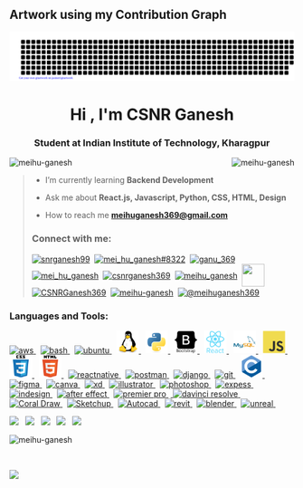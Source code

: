 <!-- ![MasterHead](https://res.cloudinary.com/ganu369/image/upload/v1651129687/IIT-Kharagpur1_xwfwlx.png) -->

## Artwork using my Contribution Graph 
![gitartwork](gitartwork.svg)

<h1 align="center">Hi , I'm CSNR Ganesh</h1>
<h3 align="center">Student at Indian Institute of Technology, Kharagpur</h3>
<img align="right" src="https://user-images.githubusercontent.com/100460284/166267423-a4500e67-b8a7-4434-bfda-3bf0142d8299.png" alt="meihu-ganesh" />

<p align="left"> <img src="https://komarev.com/ghpvc/?username=meihu-ganesh&label=Profile%20views&color=0e75b6&style=flat" alt="meihu-ganesh" /> </p>

>
> - I’m currently learning **Backend Development**
>
> - Ask me about **React.js, Javascript, Python, CSS, HTML, Design**
>
> - How to reach me **meihuganesh369@gmail.com**
>
> <h3 align="left">Connect with me:</h3>
> <p align="left">
> <!--  <a href="mailto:meihuganesh369@gmail.com" target="_blank">   <img src="https://user-images.githubusercontent.com/100460284/219360598-7bfd0164-c4f5-40aa-a9c4-7e2cedb29342.png" margin-top="50px" height="20" width="40" /></a>&nbsp;  -->
> <a href="https://linkedin.com/in/snrganesh99" target="_blank"><img align="center" src="https://user-images.githubusercontent.com/100460284/219107929-f5600474-8fc0-437a-892b-2e20ec74d9d7.png" alt="snrganesh99" height="40" width="40" /></a>&nbsp;
> <a href="https://discord.gg/mei_hu_ganesh#8322" target="_blank"><img align="center" src="https://user-images.githubusercontent.com/100460284/219306570-8e15e3da-8d07-446b-92a5-9633816cea7b.png" alt="mei_hu_ganesh#8322" height="40" width="40" /></a>&nbsp;
> <a href="https://t.me/ganu_369" target="_blank"><img align="center" src="https://user-images.githubusercontent.com/100460284/219308201-2ad62b38-4881-4c17-97b2-644001cb9eef.png" alt="ganu_369" height="40" width="40" /></a>&nbsp;
> <a href="https://instagram.com/mei_hu_ganesh" target="_blank"><img align="center" src="https://user-images.githubusercontent.com/100460284/219106974-cf0c4241-87dc-4195-bde0-0fac0c1d3884.png" alt="mei_hu_ganesh" height="40" width="40" /></a>&nbsp;
> <a href="https://twitter.com/csnrganesh369" target="_blank"><img align="center" src="https://user-images.githubusercontent.com/100460284/219107457-055e9a4e-102d-4873-a14c-4d01af33dccf.png" alt="csnrganesh369" height="40" width="40" /></a>&nbsp;
> <a href="https://www.snapchat.com/add/meihu_ganesh?share_id=vXlErkUGpXI&locale=en-US" target="_blank"><img align="center" src="https://user-images.githubusercontent.com/100460284/219310574-897a7591-3a93-4821-983c-b3942c24a47c.png" alt="meihu_ganesh" height="40" width="40" /></a>&nbsp;
> <a href="https://fb.com/csnrganesh369" target="_blank"><img align="center" src="https://user-images.githubusercontent.com/100460284/219310962-67f5a08c-569b-4912-941d-8bcae57aaac9.png" height="40" width="40" /></a>&nbsp;
> <a href="https://m.me/CSNRGanesh369" target="_blank"><img align="center" src="https://user-images.githubusercontent.com/100460284/219315326-2456265d-b341-4980-bfe4-3aadde84ecac.png" alt="CSNRGanesh369" height="40" width="40" /></a>&nbsp;   
> <a href="https://codepen.io/meihu-ganesh" target="_blank"><img align="center" src="https://user-images.githubusercontent.com/100460284/219312046-0ad43686-3a08-4863-abae-f472f95e9d51.png" alt="meihu-ganesh" height="40" width="40" /></a>&nbsp;
> <a href="https://medium.com/@meihuganesh369" target="_blank"><img align="center" src="https://user-images.githubusercontent.com/100460284/219312876-3e318ffa-3ffe-4f5d-a911-f4619c2b3001.png" alt="@meihuganesh369" height="40" width="40" /></a>&nbsp;
>
> </p>  

<h3 align="left">Languages and Tools:</h3>
<p> <!--   Tech --> <a href="https://aws.amazon.com" target="_blank" rel="noreferrer"> <img src="https://user-images.githubusercontent.com/100460284/219342688-3c712417-661a-40c8-8229-53ee57809a43.png" alt="aws" width="40" height="40"/> </a> &nbsp; <a href="https://www.gnu.org/software/bash/" target="_blank" rel="noreferrer"> <img src="https://user-images.githubusercontent.com/100460284/219343016-63c231e0-afec-4f00-8208-57537ff8a148.png" alt="bash" width="40" height="40"/> </a> &nbsp; <a href="https://ubuntu.com/" target="_blank" rel="noreferrer"> <img src="https://user-images.githubusercontent.com/100460284/219317373-9212d134-d8dd-426d-a860-ea2a24909624.png" alt="ubuntu" width="40" height="40"/> </a> &nbsp; <a href="https://www.linux.org/" target="_blank" rel="noreferrer"> <img src="https://raw.githubusercontent.com/devicons/devicon/master/icons/linux/linux-original.svg" alt="linux" width="40" height="40"/> </a> &nbsp; <a href="https://www.python.org" target="_blank" rel="noreferrer"> <img src="https://raw.githubusercontent.com/devicons/devicon/master/icons/python/python-original.svg" alt="python" width="40" height="40"/> </a> &nbsp; <a href="https://getbootstrap.com" target="_blank" rel="noreferrer"> <img src="https://raw.githubusercontent.com/devicons/devicon/master/icons/bootstrap/bootstrap-plain-wordmark.svg" alt="bootstrap" width="40" height="40"/> </a> &nbsp;  <a href="https://reactjs.org/" target="_blank" rel="noreferrer"> <img src="https://raw.githubusercontent.com/devicons/devicon/master/icons/react/react-original-wordmark.svg" alt="react" width="40" height="40"/> </a> &nbsp; <a href="https://www.mysql.com/" target="_blank" rel="noreferrer"> <img src="https://raw.githubusercontent.com/devicons/devicon/master/icons/mysql/mysql-original-wordmark.svg" alt="mysql" width="40" height="40"/> </a> &nbsp; <a href="https://developer.mozilla.org/en-US/docs/Web/JavaScript" target="_blank" rel="noreferrer"> <img src="https://raw.githubusercontent.com/devicons/devicon/master/icons/javascript/javascript-original.svg" alt="javascript" width="40" height="40"/> </a> &nbsp; <a href="https://www.w3schools.com/css/" target="_blank" rel="noreferrer"> <img src="https://raw.githubusercontent.com/devicons/devicon/master/icons/css3/css3-original-wordmark.svg" alt="css3" width="40" height="40"/> </a> &nbsp; <a href="https://www.w3.org/html/" target="_blank" rel="noreferrer"> <img src="https://raw.githubusercontent.com/devicons/devicon/master/icons/html5/html5-original-wordmark.svg" alt="html5" width="40" height="40"/> </a> &nbsp; <a href="https://reactnative.dev/" target="_blank" rel="noreferrer"> <img src="https://reactnative.dev/img/header_logo.svg" alt="reactnative" width="40" height="40"/> </a> &nbsp; <a href="https://postman.com" target="_blank" rel="noreferrer"> <img src="https://www.vectorlogo.zone/logos/getpostman/getpostman-icon.svg" alt="postman" width="40" height="40"/> </a> &nbsp; <a href="https://www.djangoproject.com/" target="_blank" rel="noreferrer"> <img src="https://cdn.worldvectorlogo.com/logos/django.svg" alt="django" width="40" height="40"/> </a> &nbsp; <a href="https://git-scm.com/" target="_blank" rel="noreferrer"> <img src="https://www.vectorlogo.zone/logos/git-scm/git-scm-icon.svg" alt="git" width="40" height="40"/> </a> &nbsp; <a href="https://www.cprogramming.com/" target="_blank" rel="noreferrer"> <img src="https://raw.githubusercontent.com/devicons/devicon/master/icons/c/c-original.svg" alt="c" width="40" height="40"/> </a> &nbsp; <!--  Graphic Design  --> <a href="https://www.figma.com/" target="_blank" rel="noreferrer"> <img src="https://www.vectorlogo.zone/logos/figma/figma-icon.svg" alt="figma" width="40" height="40"/> </a> &nbsp; <a href="https://www.canva.com/" target="_blank" rel="noreferrer"> <img src="https://static.canva.com/static/images/favicon-1.ico" alt="canva" width="40" height="40"/> </a> &nbsp; <a href="https://www.adobe.com/products/xd.html" target="_blank" rel="noreferrer"> <img src="https://user-images.githubusercontent.com/100460284/219330870-4d6b9cb9-50ac-4265-99f1-cf829a3effeb.png" alt="xd" width="40" height="40"/> </a> &nbsp; <a href="https://www.adobe.com/in/products/illustrator.html" target="_blank" rel="noreferrer"> <img src="https://user-images.githubusercontent.com/100460284/219326051-6d5c7f1b-29ef-4381-a5e2-5ea39ea9d731.png" alt="illustrator" width="40" height="40"/> </a> &nbsp; <a href="https://www.photoshop.com/en" target="_blank" rel="noreferrer"> <img src="https://user-images.githubusercontent.com/100460284/219325945-c9458998-51b6-4e0e-ac58-51d71a49a542.png" alt="photoshop" width="40" height="40"/> </a> &nbsp; <a href="https://www.adobe.com/express/" target="_blank" rel="noreferrer"> <img src="https://www.adobe.com/express/icons/cc-express.svg" alt="expess" width="40" height="40"/> </a> &nbsp; <a href="https://www.adobe.com/in/products/indesign.html" target="_blank" rel="noreferrer"> <img src="https://user-images.githubusercontent.com/100460284/219328694-54da0e2f-fd60-42d1-88d9-373fea801d73.png" alt="indesign" width="40" height="40"/> </a> &nbsp; <a href="https://www.adobe.com/in/products/aftereffects.html" target="_blank" rel="noreferrer"> <img src="https://user-images.githubusercontent.com/100460284/219327518-a6396041-373b-45e6-b9c1-30608385f7c5.png" alt="after effect" width="40" height="40"/> </a> &nbsp;  <a href="https://www.adobe.com/in/products/premiere.html" target="_blank" rel="noreferrer"> <img src="https://user-images.githubusercontent.com/100460284/219328186-0163aa54-d220-43e9-b863-cd32e7130ccc.png" alt="premier pro" width="40" height="40"/> </a> &nbsp;<a href="https://www.blackmagicdesign.com/products/davinciresolve" target="_blank" rel="noreferrer"> <img src="https://encrypted-tbn0.gstatic.com/images?q=tbn:ANd9GcSDBEbO2ruxrPY24u4QdcFUPhWsLsnuDgBEw2J96Us&s" alt="davinci resolve" width="40" height="40"/> </a> &nbsp;   <!-- Architecture   -->  <a href="https://www.coreldraw.com/en/" target="_blank" rel="noreferrer"> <img src="https://www.coreldraw.com/favicon.ico" alt="Coral Draw" width="40" height="40"/> </a> &nbsp;  <a href="https://www.sketchup.com/" target="_blank" rel="noreferrer"> <img src="https://user-images.githubusercontent.com/100460284/219341236-733d60bb-da8a-4f99-b23a-38153f8a3e1b.png" alt="Sketchup" width="40" height="40"/> </a> &nbsp; <a href="https://www.autodesk.in/products/autocad/" target="_blank" rel="noreferrer"> <img src="https://user-images.githubusercontent.com/100460284/219339219-c7a6fd6e-5ccf-4acd-8037-c601fda9376d.png" alt="Autocad" width="40" height="40"/> </a> &nbsp;  <a href="https://www.autodesk.in/products/revit/" target="_blank" rel="noreferrer"> <img src="https://user-images.githubusercontent.com/100460284/219338452-ab0865cf-3d46-4b05-8309-399f82149f90.png" alt="revit" width="40" height="40"/> </a> &nbsp;  <a href="https://www.blender.org/" target="_blank" rel="noreferrer"> <img src="https://download.blender.org/branding/community/blender_community_badge_white.svg" alt="blender" width="40" height="40"/> </a> &nbsp; <a href="https://unrealengine.com/" target="_blank" rel="noreferrer"> <img src="https://raw.githubusercontent.com/kenangundogan/fontisto/036b7eca71aab1bef8e6a0518f7329f13ed62f6b/icons/svg/brand/unreal-engine.svg" alt="unreal" width="40" height="40"/> </a> &nbsp; </p>


![](http://github-profile-summary-cards.vercel.app/api/cards/profile-details?username=meihu-ganesh&theme=codeSTACKr) &nbsp;
![](http://github-profile-summary-cards.vercel.app/api/cards/repos-per-language?username=meihu-ganesh&theme=codeSTACKr&exclude={exclude}) &nbsp; 
![](http://github-profile-summary-cards.vercel.app/api/cards/most-commit-language?username=meihu-ganesh&theme=codeSTACKr&exclude={exclude}) &nbsp; 
![](http://github-profile-summary-cards.vercel.app/api/cards/stats?username=meihu-ganesh&theme=codeSTACKr) &nbsp;
![](http://github-profile-summary-cards.vercel.app/api/cards/productive-time?username=meihu-ganesh&theme=codeSTACKr&utcOffset=+5.30) &nbsp; 

<p>
<!-- <img src="https://github-readme-stats.vercel.app/api/top-langs?username=meihu-ganesh&show_icons=true&locale=en&layout=compact" alt="meihu-ganesh" /> -->
<!--   &nbsp; <img src="https://github-readme-stats.vercel.app/api?username=meihu-ganesh&show_icons=true&locale=en" alt="meihu-ganesh" /> &nbsp; -->
<img src="https://github-readme-streak-stats.herokuapp.com/?user=meihu-ganesh&" alt="meihu-ganesh" />
</p> &nbsp;

![](https://github-profile-trophy.vercel.app/?username=meihu-ganesh&theme=juicyfresh&no-bg=true&margin-h=5&margin-w=5)




